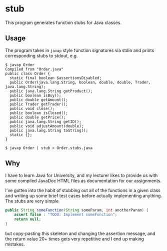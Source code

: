 # stub

This program generates function stubs for Java classes.

## Usage

The program takes in `javap` style function signatures via stdin and prints
corresponding stubs to stdout, e.g.

```console
$ javap Order
Compiled from "Order.java"
public class Order {
  static final boolean $assertionsDisabled;
  public Order(java.lang.String, boolean, double, double, Trader, java.lang.String);
  public java.lang.String getProduct();
  public boolean isBuy();
  public double getAmount();
  public Trader getTrader();
  public void close();
  public boolean isClosed();
  public double getPrice();
  public java.lang.String getID();
  public void adjustAmount(double);
  public java.lang.String toString();
  static {};
}

$ javap Order | stub > Order.stubs.java
```

## Why

I have to learn Java for University, and my lecturer likes to provide us with
some compiled JavaDoc HTML files as documentation for our assignments.

I've gotten into the habit of stubbing out all of the functions in a given
class and writing up some brief test cases before actually implementing
anything. The stubs are very simple

```java
public String someFunction(String someParam, int anotherParam) {
    assert false : "TODO: Implement someFunction";
    return null;
}
```

but copy-pasting this skeleton and changing the assertion message, and the
return value 20+ times gets very repetitive and I end up making mistakes.


